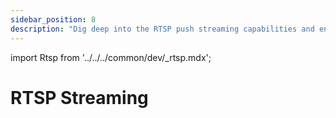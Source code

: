 ```yaml
---
sidebar_position: 8
description: "Dig deep into the RTSP push streaming capabilities and enjoy the perfect blend of technology and humanity that makes HD video streaming as smooth as poetry"
---
```


import Rtsp from '../../../common/dev/\_rtsp.mdx';

# RTSP Streaming

<Rtsp />

